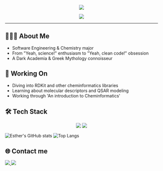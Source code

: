 <p align="center">
  <img src="https://github.com/user-attachments/assets/c344ba4c-be8c-412e-96c4-b5eb02729001"
</p>

<p align="center">
    <img src="https://readme-typing-svg.herokuapp.com/?font=Righteous&size=35&center=true&vCenter=true&width=500&height=70&duration=4000&lines=Hey!+👋;+I'm+Esther!;" />
</p>

--- 

## 👩🏾‍💻 About Me
- Software Engineering & Chemistry major
- From "Yeah, science!" enthusiasm to "Yeah, clean code!" obsession
- A Dark Academia & Greek Mythology connoisseur

## 🔬 Working On
- Diving into RDKit and other cheminformatics libraries 
- Learning about molecular descriptors and QSAR modeling
- Working through 'An introduction to Cheminformatics'
 
## 🛠️ Tech Stack 
<p align="center">
    <img src="https://skillicons.dev/icons?i=python,java,postgresql" />
    <img src="https://skillicons.dev/icons?i=git,spring" /><br>
</p>


![Esther's GitHub stats](https://github-readme-stats.vercel.app/api?username=eestherxo&hide=stars,issues&show_icons=true&theme=algolia) 
![Top Langs](https://github-readme-stats.vercel.app/api/top-langs/?username=eestherxo&theme=algolia&hide_progress=true)


## 🌐 Contact me
  <a href="mailto:estherlee.redman.0@gmail.com">
    <img src="https://img.shields.io/badge/Gmail-333333?style=for-the-badge&logo=gmail&logoColor=red" />
  </a>
  <a href="https://linkedin.com/in/estherlee-redman" target="_blank">
    <img src="https://img.shields.io/badge/LinkedIn-0077B5?style=for-the-badge&logo=linkedin&logoColor=white" target="_blank" />
  </a>

